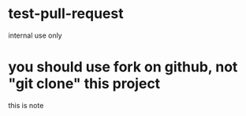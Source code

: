 # test-pull-request
internal use only
# you should use fork on github, not "git clone" this project

this is note 
